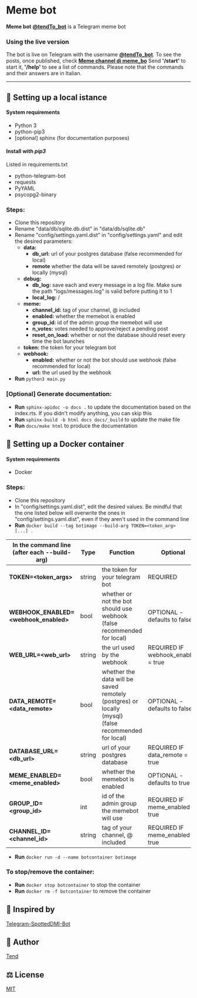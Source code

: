 # Meme bot

**Meme bot** [**@tendTo_bot**](https://telegram.me/tendTo_bot) is a Telegram meme bot

### Using the live version
The bot is live on Telegram with the username [**@tendTo_bot**](https://telegram.me/tendTo_bot).
To see the posts, once published, check [**Meme channel di meme_bo**](https://t.me/memchannel_bot)
Send **'/start'** to start it, **'/help'** to see a list of commands.
Please note that the commands and their answers are in Italian.

---

## :wrench: Setting up a local istance

#### System requirements
- Python 3
- python-pip3
- [optional] sphinx (for documentation purposes)

#### Install with *pip3*
Listed in requirements.txt
- python-telegram-bot
- requests
- PyYAML
- psycopg2-binary

### Steps:
- Clone this repository
- Rename "data/db/sqlite.db.dist" in "data/db/sqlite.db"
- Rename "config/settings.yaml.dist" in "config/settings.yaml" and edit the desired parameters:
	- **data:**
		- **db_url:** url of your postgres database (false recommended for local)
		- **remote** whether the data will be saved remotely (postgres) or locally (mysql)
	- **debug:**
		- **db_log:** save each and every message in a log file. Make sure the path "logs/messages.log" is valid before putting it to 1
		- **local_log:** /
	- **meme:**
		- **channel_id:** tag of your channel, @ included
		- **enabled:** whether the memebot is enabled
		- **group_id:** id of the admin group the memebot will use
		- **n_votes:** votes needed to approve/reject a pending post
		- **reset_on_load:** whether or not the database should reset every time the bot launches
	- **token:** the token for your telegram bot
	- **webhook:**
		- **enabled:** whether or not the bot should use webhook (false recommended for local)
		- **url:** the url used by the webhook
- **Run** `python3 main.py`

### [Optional] Generate documentation:
- **Run** `sphinx-apidoc -o docs .` to update the documentation based on the index.rts. If you didn't modify anything, you can skip this
- **Run** `sphinx-build -b html docs docs/_build` to update the make file
- **Run** `docs/make html` to produce the documentation

## :whale: Setting up a Docker container

#### System requirements
- Docker


### Steps:
- Clone this repository
- In "config/settings.yaml.dist", edit the desired values. Be mindful that the one listed below will overwrite the ones in "config/settings.yaml.dist", even if they aren't used in the command line
- **Run** `docker build --tag botimage --build-arg TOKEN=<token_arg> [...] .` 

| In the command line <br>(after each --build-arg) | Type | Function | Optional |
| --- | --- | --- | --- |
| **TOKEN=<token_args>** | string | the token for your telegram bot | REQUIRED |
| **WEBHOOK_ENABLED=<webhook_enabled>** | bool | whether or not the bot should use webhook<br>(false recommended for local) | OPTIONAL - defaults to false |
| **WEB_URL=<web_url>** | string | the url used by the webhook | REQUIRED IF<br>webhook_enabled = true |
| **DATA_REMOTE=<data_remote>** | bool | whether the data will be saved remotely (postgres) or locally (mysql)<br>(false recommended for local) | OPTIONAL - defaults to false |
| **DATABASE_URL=<db_url>** | string | url of your postgres database | REQUIRED IF<br>data_remote = true |
| **MEME_ENABLED=<meme_enabled>** | bool | whether the memebot is enabled | OPTIONAL - defaults to true |
| **GROUP_ID=<group_id>** | int | id of the admin group the memebot will use | REQUIRED IF<br>meme_enabled = true |
| **CHANNEL_ID=<channel_id>** | string | tag of your channel, @ included | REQUIRED IF<br>meme_enabled = true |
- **Run** `docker run -d --name botcontainer botimage`

### To stop/remove the container:
- **Run** `docker stop botcontainer` to stop the container
- **Run** `docker rm -f botcontainer` to remove the container

## :thought_balloon: Inspired by
[Telegram-SpottedDMI-Bot](https://github.com/UNICT-DMI/Telegram-SpottedDMI-Bot)

## :bust_in_silhouette: Author

[Tend](https://github.com/TendTo)

## :balance_scale: License

[MIT](https://choosealicense.com/licenses/mit/)

